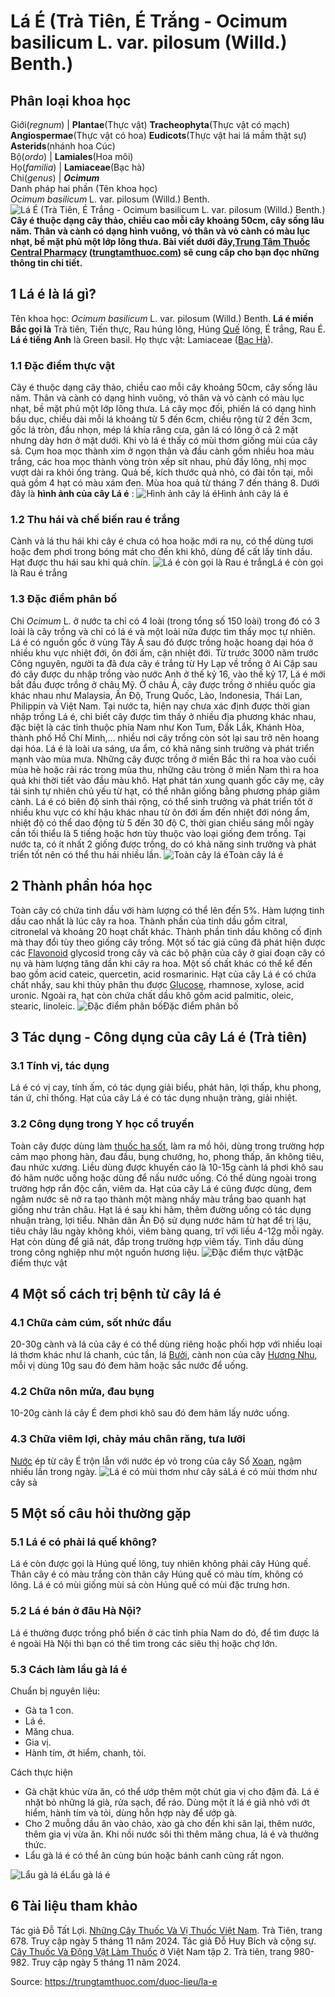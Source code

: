 # Lá É (Trà Tiên, É Trắng - Ocimum basilicum L. var. pilosum (Willd.) Benth.)

Phân loại khoa học  
---  
Giới(_regnum_) |  **Plantae**(Thực vật) **Tracheophyta**(Thực vật có mạch) **Angiospermae**(Thực vật có hoa) **Eudicots**(Thực vật hai lá mầm thật sự) **Asterids**(nhánh hoa Cúc)  
Bộ(_ordo_) | **Lamiales**(Hoa môi)  
Họ(_familia_) | **Lamiaceae**(Bạc hà)  
Chi(_genus_) | **_Ocimum_**  
Danh pháp hai phần (Tên khoa học)  
_Ocimum basilicum_ L. var. pilosum (Willd.) Benth.  
![Lá É \(Trà Tiên, É Trắng - Ocimum basilicum L. var. pilosum \(Willd.\) Benth.\)](https://trungtamthuoc.com/images/others/la-e-6-7252.jpg)
**Cây é thuộc dạng cây thảo, chiều cao mỗi cây khoảng 50cm, cây sống lâu năm. Thân và cành có dạng hình vuông, vỏ thân và vỏ cành có màu lục nhạt, bề mặt phủ một lớp lông thưa. Bài viết dưới đây,[Trung Tâm Thuốc Central Pharmacy](https://trungtamthuoc.com/ "Trung Tâm Thuốc Central Pharmacy") ([trungtamthuoc.com](https://trungtamthuoc.com/ "trungtamthuoc.com")) sẽ cung cấp cho bạn đọc những thông tin chi tiết.**
##  1 Lá é là lá gì?
Tên khoa học: _Ocimum basilicum_ L. var. pilosum (Willd.) Benth.
**Lá é miền Bắc gọi là** Trà tiên, Tiến thực, Rau húng lông, Húng [Quế](https://trungtamthuoc.com/hoat-chat/que "Quế") lông, É trắng, Rau É.
**Lá é tiếng Anh** là Green basil.
Họ thực vật: Lamiaceae ([Bạc Hà](https://trungtamthuoc.com/duoc-lieu/bac-ha "Bạc Hà")).
### 1.1 Đặc điểm thực vật
Cây é thuộc dạng cây thảo, chiều cao mỗi cây khoảng 50cm, cây sống lâu năm. Thân và cành có dạng hình vuông, vỏ thân và vỏ cành có màu lục nhạt, bề mặt phủ một lớp lông thưa.
Lá cây mọc đối, phiến lá có dạng hình bầu dục, chiều dài mỗi lá khoảng từ 5 đến 6cm, chiều rộng từ 2 đến 3cm, gốc lá tròn, đầu nhọn, mép lá khía răng cưa, gân lá có lông ở cả 2 mặt nhưng dày hơn ở mặt dưới. Khi vò lá é thấy có mùi thơm giống mùi của cây sả.
Cụm hoa mọc thành xim ở ngọn thân và đầu cành gồm nhiều hoa màu trắng, các hoa mọc thành vòng tròn xếp sít nhau, phủ đầy lông, nhị mọc vượt dài ra khỏi ống tràng.
Quả bế, kích thước quả nhỏ, có đài tồn tại, mỗi quả gồm 4 hạt có màu xám đen.
Mùa hoa quả từ tháng 7 đến tháng 8.
Dưới đây là **hình ảnh của cây Lá é** :
![Hình ảnh cây lá é](https://trungtamthuoc.com/images/item/la-e.jpg)Hình ảnh cây lá é
### 1.2 Thu hái và chế biến rau é trắng
Cành và lá thu hái khi cây é chưa có hoa hoặc mới ra nụ, có thể dùng tươi hoặc đem phơi trong bóng mát cho đến khi khô, dùng để cất lấy tinh dầu.
Hạt được thu hái sau khi quả chín.
![Lá é còn gọi là Rau é trắng](https://trungtamthuoc.com/images/item/la-e-4.jpg)Lá é còn gọi là Rau é trắng
### 1.3 Đặc điểm phân bố
Chi _Ocimum_ L. ở nước ta chỉ có 4 loài (trong tổng số 150 loài) trong đó có 3 loài là cây trồng và chỉ có lá é và một loài nữa được tìm thấy mọc tự nhiên.
Lá é có nguồn gốc ở vùng Tây Á sau đó được trồng hoặc hoang dại hóa ở nhiều khu vực nhiệt đới, ôn đới ấm, cận nhiệt đới.
Từ trước 3000 năm trước Công nguyên, người ta đã đưa cây é trắng từ Hy Lạp về trồng ở Ai Cập sau đó cây được du nhập trồng vào nước Anh ở thế kỷ 16, vào thế kỷ 17, Lá é mới bắt đầu được trồng ở châu Mỹ.
Ở châu Á, cây được trồng ở nhiều quốc gia khác nhau như Malaysia, Ấn Độ, Trung Quốc, Lào, Indonesia, Thái Lan, Philippin và Việt Nam.
Tại nước ta, hiện nay chưa xác định được thời gian nhập trồng Lá é, chỉ biết cây được tìm thấy ở nhiều địa phương khác nhau, đặc biệt là các tỉnh thuộc phía Nam như Kon Tum, Đắk Lắk, Khánh Hòa, thành phố Hồ Chí Minh,... nhiều nơi cây trồng còn sót lại sau trở nên hoang dại hóa.
Lá é là loài ưa sáng, ưa ẩm, có khả năng sinh trưởng và phát triển mạnh vào mùa mưa. Những cây được trồng ở miền Bắc thì ra hoa vào cuối mùa hè hoặc rải rác trong mùa thu, những câu tròng ở miền Nam thì ra hoa quả khi thời tiết vào đầu màu khô. Hạt phát tán xung quanh gốc cây mẹ, cây tái sinh tự nhiên chủ yếu từ hạt, có thể nhân giống bằng phương pháp giâm cành.
Lá é có biên độ sinh thái rộng, có thể sinh trưởng và phát triển tốt ở nhiều khu vực có khí hậu khác nhau từ ôn đới ấm đến nhiệt đới nóng ẩm, nhiệt độ có thể dao động từ 5 đến 30 độ C, thời gian chiếu sáng mỗi ngày cần tối thiểu là 5 tiếng hoặc hơn tùy thuộc vào loại giống đem trồng.
Tại nước ta, có ít nhất 2 giống được trồng, do có khả năng sinh trưởng và phát triển tốt nên có thể thu hái nhiều lần.
![Toàn cây lá é](https://trungtamthuoc.com/images/item/la-e-0.jpg)Toàn cây lá é
##  2 Thành phần hóa học
Toàn cây có chứa tinh dầu với hàm lượng có thể lên đến 5%. Hàm lượng tinh dầu cao nhất là lúc cây ra hoa.
Thành phần của tinh dầu gồm citral, citronelal và khoảng 20 hoạt chất khác.
Thành phần tinh dầu không cố định mà thay đổi tùy theo giống cây trồng. Một số tác giả cũng đã phát hiện được các [Flavonoid](https://trungtamthuoc.com/hoat-chat/flavonoid "Flavonoid") glycosid trong cây và các bộ phận của cây ở giai đoạn cây có nụ và hàm lượng tăng dần khi cây ra hoa.
Một số chất khác có thể kể đến bao gồm acid cateic, quercetin, acid rosmarinic.
Hạt của cây Lá é có chứa chất nhầy, sau khi thủy phân thu được [Glucose](https://trungtamthuoc.com/hoat-chat/glucose "Glucose"), rhamnose, xylose, acid uronic. Ngoài ra, hạt còn chứa chất dầu khô gồm acid palmitic, oleic, stearic, linoleic.
![Đặc điểm phân bố](https://trungtamthuoc.com/images/item/la-e-3.jpg)Đặc điểm phân bố
##  3 Tác dụng - Công dụng của cây Lá é (Trà tiên)
### 3.1 Tính vị, tác dụng
Lá é có vị cay, tính ấm, có tác dụng giải biểu, phát hãn, lợi thấp, khu phong, tán ứ, chỉ thống.
Hạt của cây Lá é có tác dụng nhuận tràng, giải nhiệt.
### 3.2 Công dụng trong Y học cổ truyền
Toàn cây được dùng làm [thuốc hạ sốt](https://trungtamthuoc.com/bai-viet/top-15-thuoc-ha-sot-thong-dung-duoc-bac-si-khuyen-dung "thuốc hạ sốt"), làm ra mồ hôi, dùng trong trường hợp cảm mạo phong hàn, đau đầu, bụng chướng, ho, phong thấp, ăn không tiêu, đau nhức xương. Liều dùng được khuyến cáo là 10-15g cành lá phơi khô sau đó hãm nước uống hoặc dùng để nấu nước uống.
Có thể dùng ngoài trong trường hợp rắn độc cắn, viêm da.
Hạt của cây Lá é cũng được dùng, đem ngâm nước sẽ nở ra tạo thành một màng nhầy màu trắng bao quanh hạt giống như trân châu. Hạt lá é sau khi hãm, thêm đường uống có tác dụng nhuận tràng, lợi tiểu. Nhân dân Ấn Độ sử dụng nước hãm từ hạt để trị lậu, tiêu chảy lâu ngày không khỏi, viêm bàng quang, trĩ với liều 4-12g mỗi ngày. Hạt còn dùng để giã nát, đắp trong trường hợp viêm tấy.
Tinh dầu dùng trong công nghiệp như một nguồn hương liệu.
![Đặc điểm thực vật](https://trungtamthuoc.com/images/item/la-e-1.jpg)Đặc điểm thực vật
##  4 Một số cách trị bệnh từ cây lá é
### 4.1 Chữa cảm cúm, sốt nhức đầu
20-30g cành và lá của cây é có thể dùng riêng hoặc phối hợp với nhiều loại lá thơm khác như lá chanh, cúc tần, lá [Bưởi](https://trungtamthuoc.com/duoc-lieu/buoi-50 "Bưởi"), cành non của cây [Hương Nhu](https://trungtamthuoc.com/hoat-chat/huong-nhu "Hương Nhu"), mỗi vị dùng 10g sau đó đem hãm hoặc sắc nước để uống.
### 4.2 Chữa nôn mửa, đau bụng
10-20g cành lá cây É đem phơi khô sau đó đem hãm lấy nước uống.
### 4.3 Chữa viêm lợi, chảy máu chân răng, tưa lưỡi
[Nước](https://trungtamthuoc.com/hoat-chat/nuoc "Nước") ép từ cây É trộn lẫn với nước ép vỏ trong của cây Sổ [Xoan](https://trungtamthuoc.com/duoc-lieu/cay-xoan "Xoan"), ngậm nhiều lần trong ngày.
![Lá é có mùi thơm như cây sả](https://trungtamthuoc.com/images/item/la-e-2.jpg)Lá é có mùi thơm như cây sả
##  5 Một số câu hỏi thường gặp
### 5.1 Lá é có phải lá quế không?
Lá é còn được gọi là Húng quế lông, tuy nhiên không phải cây Húng quế. Thân cây é có màu trắng còn thân cây Húng quế có màu tím, không có lông. Lá é có mùi giống mùi sả còn Húng quế có mùi đặc trưng hơn.
### 5.2 Lá é bán ở đâu Hà Nội?
Lá é thường được trồng phổ biến ở các tỉnh phía Nam do đó, để tìm được lá é ngoài Hà Nội thì bạn có thể tìm trong các siêu thị hoặc chợ lớn.
### 5.3 Cách làm lẩu gà lá é
Chuẩn bị nguyên liệu:
  * Gà ta 1 con.
  * Lá é.
  * Măng chua.
  * Gia vị.
  * Hành tím, ớt hiểm, chanh, tỏi.


Cách thực hiện
  * Gà chặt khúc vừa ăn, có thể ướp thêm một chút gia vị cho đậm đà. Lá é nhặt bỏ những lá già, rửa sạch, để ráo. Dùng một ít lá é giã nhỏ với ớt hiểm, hành tím và tỏi, dùng hỗn hợp này để ướp gà.
  * Cho 2 muỗng dầu ăn vào chảo, xào gà cho đến khi săn lại, thêm nước, thêm gia vị vừa ăn. Khi nồi nước sôi thì thêm măng chua, lá é và thưởng thức.
  * Lẩu gà lá é có thể ăn cùng bún hoặc bánh canh cũng rất ngon.

![Lẩu gà lá é](https://trungtamthuoc.com/images/item/la-e-5.jpg)Lẩu gà lá é
##  6 Tài liệu tham khảo
Tác giả Đỗ Tất Lợi. [Những Cây Thuốc Và Vị Thuốc Việt Nam](https://trungtamthuoc.com/duoc-lieu "Những Cây Thuốc Và Vị Thuốc Việt Nam"). Trà Tiên, trang 678. Truy cập ngày 5 tháng 11 năm 2024.
Tác giả Đỗ Huy Bích và cộng sự. [Cây Thuốc Và Động Vật Làm Thuốc](https://trungtamthuoc.com/bai-viet/doc-online-va-tai-mien-phi-pdf-sach-cay-thuoc-va-dong-vat-lam-thuoc-o-viet-nam "Cây Thuốc Và Động Vật Làm Thuốc") ở Việt Nam tập 2. Trà tiên, trang 980-982. Truy cập ngày 5 tháng 11 năm 2024.


Source: https://trungtamthuoc.com/duoc-lieu/la-e